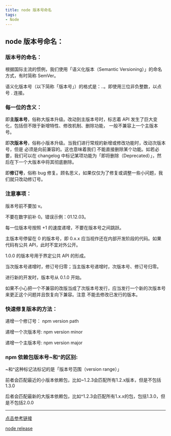 ```yaml
---
title: node 版本号命名
tags: 
- Node
---
```

## node 版本号命名：
### 版本号的命名：
根据国际主流的惯例，我们使用「语义化版本（Semantic Versioning）」的命名方式，有时简称 SemVer。

语义化版本号（以下简称「版本号」）的格式是：<major>.<minor>.<patch>。即使用三位非负整数，以点号 . 连接。

### 每一位的含义：
<major> 即**主版本号**，俗称大版本升级。改动到主版本号时，标志着 API 发生了巨大变化，包括但不限于新增特性、修改机制、删除功能， 一般不兼容上一个主版本号。

<minor> 即**次版本号**，俗称小版本升级。当我们进行常规的新增或修改功能时，改动次版本号，但是 必须是向前兼容的。这也意味着我们 不能直接删除某个功能。如若必要，我们可以在 changelog 中标记某项功能为「即将删除（Deprecated）」，然后在下一个大版本中将其彻底删除。

<patch> 即**修订号**，俗称 bug 修复。顾名思义，如果仅仅为了修复或调整一些小问题，我们就只改动修订号。
<!--more-->

### 注意事项：
版本号前不要加 v。

不要在数字前补 0。错误示例：01.12.03。

每一位版本号按照 +1 的速度递增，不要在版本号之间跳跃。

主版本号停留在 0 的版本号，即 0.x.x 应当视作还在内部开发阶段的代码。如果代码有公共 API，此时不宜对外公开。

1.0.0 的版本号用于界定公共 API 的形成。

当次版本号递增时，修订号归零；当主版本号递增时，次版本号、修订号归零。

进行新的开发时，版本号从 0.1.0 开始。

如果不小心把一个不兼容的改版当成了次版本号发行，应当发行一个新的次版本号来更正这个问题并且恢复向下兼容。注意 不能去修改已发行的版本。

### 快速修复版本的方法：
递增一个修订号：
npm version path

递增一个次版本号:
npm version minor

递增一个主版本号:
npm version major

### npm 依赖包版本号~和^的区别:
~和^这种标记法标记的是「版本号范围（version range）」

前者会匹配最近的小版本依赖包，比如~1.2.3会匹配所有1.2.x版本，但是不包括1.3.0
 
后者会匹配最新的大版本依赖包，比如^1.2.3会匹配所有1.x.x的包，包括1.3.0，但是不包括2.0.0


---
[点击参考链接](http://taobaofed.org/blog/2016/08/05/instructions-of-semver/)

[node release](https://nodejs.org/zh-cn/download/releases/)
